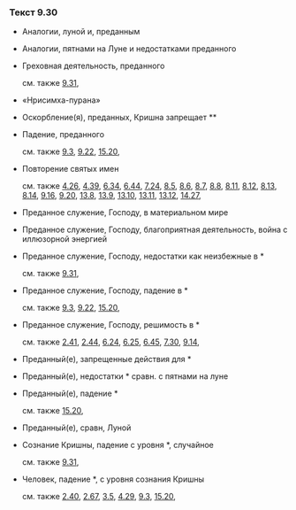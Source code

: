 ### Текст 9.30
	
- Аналогии, луной и, преданным

	
- Аналогии, пятнами на Луне и недостатками преданного

	
- Греховная деятельность, преданного

	см. также  [9.31](../09/0931.md), 
	
- «Нрисимха-пурана»

	
- Оскорбление(я), преданных, Кришна запрещает **

	
- Падение, преданного

	см. также  [9.3](../09/0903.md),  [9.22](../09/0922.md),  [15.20](../15/1520.md), 
	
- Повторение святых имен

	см. также  [4.26](../04/0426.md),  [4.39](../04/0439.md),  [6.34](../06/0634.md),  [6.44](../06/0644.md),  [7.24](../07/0724.md),  [8.5](../08/0805.md),  [8.6](../08/0806.md),  [8.7](../08/0807.md),  [8.8](../08/0808.md),  [8.11](../08/0811.md),  [8.12](../08/0812.md),  [8.13](../08/0813.md),  [8.14](../08/0814.md),  [9.16](../09/0916.md),  [9.20](../09/0920.md),  [13.8](../13/1308.md),  [13.9](../13/1309.md),  [13.10](../13/1310.md),  [13.11](../13/1311.md),  [13.12](../13/1312.md),  [14.27](../14/1427.md), 
	
- Преданное служение, Господу, в материальном мире

	
- Преданное служение, Господу, благоприятная деятельность, война с иллюзорной энергией

	
- Преданное служение, Господу, недостатки как неизбежные в *

	см. также  [9.31](../09/0931.md), 
	
- Преданное служение, Господу, падение в *

	см. также  [9.3](../09/0903.md),  [9.22](../09/0922.md),  [15.20](../15/1520.md), 
	
- Преданное служение, Господу, решимость в *

	см. также  [2.41](../02/0241.md),  [2.44](../02/0244.md),  [6.24](../06/0624.md),  [6.25](../06/0625.md),  [6.45](../06/0645.md),  [7.30](../07/0730.md),  [9.14](../09/0914.md), 
	
- Преданный(е), запрещенные действия для *

	
- Преданный(е), недостатки * сравн. с пятнами на луне

	
- Преданный(е), падение *

	см. также  [15.20](../15/1520.md), 
	
- Преданный(е), сравн, Луной

	
- Сознание Кришны, падение с уровня *, случайное

	см. также  [9.31](../09/0931.md), 
	
- Человек, падение *, с уровня сознания Кришны

	см. также  [2.40](../02/0240.md),  [2.67](../02/0267.md),  [3.5](../03/0305.md),  [4.29](../04/0429.md),  [9.3](../09/0903.md),  [15.20](../15/1520.md), 
